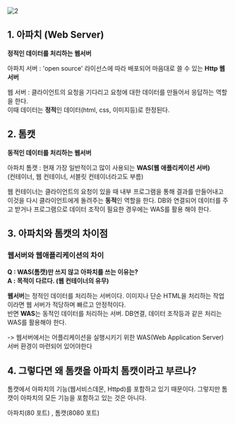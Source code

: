 ![2](https://user-images.githubusercontent.com/68761119/149732704-f9665715-edf7-4220-adf6-e4bd620f6cbf.png)


## 1. 아파치 (Web Server)
**정적인 데이터를 처리하는 웹서버**

아파치 서버 : 'open source' 라이선스에 따라 배포되어 마음대로 쓸 수 있는 **Http 웹 서버**

웹 서버 : 클라이언트의 요청을 기다리고 요청에 대한 데이터를 만들어서 응답하는 역할을 한다.  
이때 데이터는 **정적**인 데이터(html, css, 이미지등)로 한정된다. 

##  2. 톰캣
**동적인 데이터를 처리하는 웹서버**

아파치 톰캣 : 현재 가장 일반적이고 많이 사용되는 **WAS(웹 애플리케이션 서버)**  
(컨테이너, 웹 컨테이너, 서블릿 컨테이너라고도 부름)

웹 컨테이너는 클라이언트의 요청이 있을 때 내부 프로그램을 통해 결과를 만들어내고 이것을 다시 클라이언트에게 돌려주는 **동적**인 역할을 한다. DB와 연결되어 데이터를 주고 받거나 프로그램으로 데이터 조작이 필요한 경우에는 WAS를 활용 해야 한다.  


## 3. 아파치와 톰캣의 차이점 
  

### 웹서버와 웹애플리케이션의 차이

**Q : WAS(톰캣)만 쓰지 않고 아파치를 쓰는 이유는?**  
**A : 목적이 다르다. (웹 컨테이너의 유무)**

**웹서버**는 정적인 데이터를 처리하는 서버이다. 이미지나 단순 HTML을 처리하는 작업이라면 웹 서버가 적당하며 빠르고 안정적이다.  
반면 **WAS**는 동적인 데이터를 처리하는 서버. DB연결, 데이터 조작등과 같은 처리는 WAS를 활용해야 한다. 

-> 웹서버에서는 어플리케이션을 실행시키기 위한 WAS(Web Application Server) 서버 환경이 마련되어 있어야한다



## 4. 그렇다면 왜 톰캣을 아파치 톰캣이라고 부르나? 


톰캣에서 아파치의 기능(웹서비스데몬, Httpd)를 포함하고 있기 때문이다. 그렇지만 톰캣이 아파치의 모든 기능을 포함하고 있는 것은 아니다.


아파치(80 포트) , 톰캣(8080 포트)